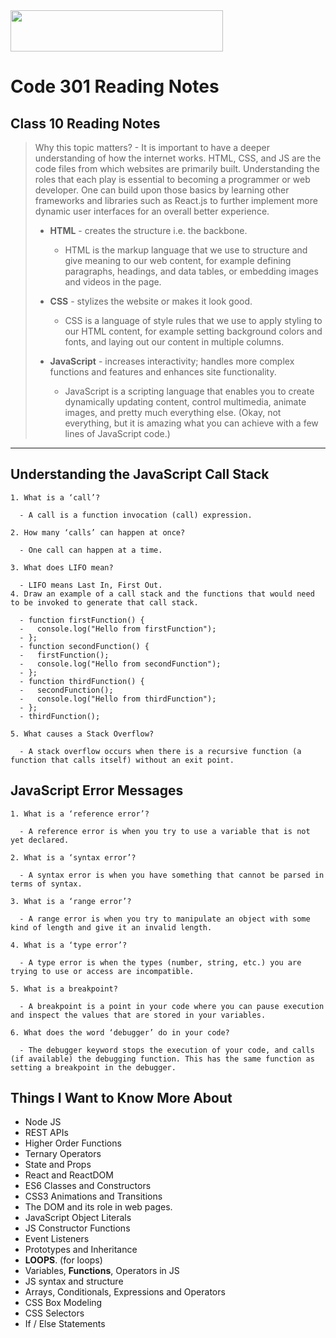 <img src="https://members-csforall.imgix.net/members/logos/code-fellows-logo-horizontal-2-color-black.png" width="340" height="66">  

# Code 301 Reading Notes

## Class 10 Reading Notes

> Why this topic matters? - It is important to have a deeper understanding of how the internet works. HTML, CSS, and JS are the code files from which websites are primarily built. Understanding the roles that each play is essential to becoming a programmer or web developer. One can build upon those basics by learning other frameworks and libraries such as React.js to further implement more dynamic user interfaces for an overall better experience.
>
> - **HTML** - creates the structure i.e. the backbone.
>   - HTML is the markup language that we use to structure and give meaning to our web content, for example defining paragraphs, headings, and data tables, or embedding images and videos in the page.
> - **CSS** - stylizes the website or makes it look good.
>  
>   - CSS is a language of style rules that we use to apply styling to our HTML content, for example setting background colors and fonts, and laying out our content in multiple columns.
> - **JavaScript** - increases interactivity; handles more complex functions and features and enhances site functionality.
>  
>   - JavaScript is a scripting language that enables you to create dynamically updating content, control multimedia, animate images, and pretty much everything else. (Okay, not everything, but it is amazing what you can achieve with a few lines of JavaScript code.)
>  
---

## Understanding the JavaScript Call Stack

```
1. What is a ‘call’?

  - A call is a function invocation (call) expression.

2. How many ‘calls’ can happen at once?

  - One call can happen at a time.

3. What does LIFO mean?

  - LIFO means Last In, First Out.
4. Draw an example of a call stack and the functions that would need to be invoked to generate that call stack.

  - function firstFunction() {
  -   console.log("Hello from firstFunction");
  - };
  - function secondFunction() {
  -   firstFunction();
  -   console.log("Hello from secondFunction");
  - };
  - function thirdFunction() {
  -   secondFunction();
  -   console.log("Hello from thirdFunction");
  - };
  - thirdFunction();

5. What causes a Stack Overflow?

  - A stack overflow occurs when there is a recursive function (a function that calls itself) without an exit point.

```

## JavaScript Error Messages

```
1. What is a ‘reference error’?

  - A reference error is when you try to use a variable that is not yet declared.

2. What is a ‘syntax error’?

  - A syntax error is when you have something that cannot be parsed in terms of syntax.

3. What is a ‘range error’?

  - A range error is when you try to manipulate an object with some kind of length and give it an invalid length.

4. What is a ‘type error’?

  - A type error is when the types (number, string, etc.) you are trying to use or access are incompatible.

5. What is a breakpoint?

  - A breakpoint is a point in your code where you can pause execution and inspect the values that are stored in your variables.

6. What does the word ‘debugger’ do in your code?

  - The debugger keyword stops the execution of your code, and calls (if available) the debugging function. This has the same function as setting a breakpoint in the debugger.

```

## Things I Want to Know More About

- Node JS
- REST APIs
- Higher Order Functions
- Ternary Operators
- State and Props
- React and ReactDOM
- ES6 Classes and Constructors
- CSS3 Animations and Transitions
- The DOM and its role in web pages.
- JavaScript Object Literals
- JS Constructor Functions
- Event Listeners
- Prototypes and Inheritance
- **LOOPS**. (for loops)
- Variables, **Functions**, Operators in JS
- JS syntax and structure
- Arrays, Conditionals, Expressions and Operators
- CSS Box Modeling
- CSS Selectors
- If / Else Statements
